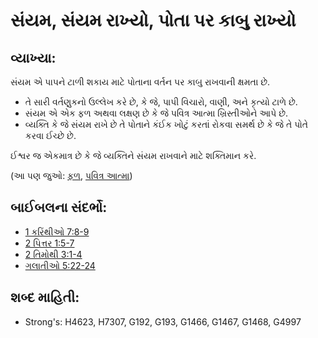 # સંયમ, સંયમ રાખ્યો, પોતા પર કાબુ રાખ્યો 

## વ્યાખ્યા: 

સંયમ એ પાપને ટાળી શકાય માટે પોતાના વર્તન પર કાબુ રાખવાની ક્ષમતા છે.

* તે સારી વર્તણુકનો ઉલ્લેખ કરે છે, કે જે, પાપી વિચારો, વાણી, અને કૃત્યો ટાળે છે.
* સંયમ એ એક ફળ અથવા લક્ષણ છે કે જે પવિત્ર આત્મા ખ્રિસ્તીઓને આપે છે.
* વ્યક્તિ કે જે સંયમ રાખે છે તે પોતાને કંઈક ખોટું કરતાં રોકવા સમર્થ છે કે જે તે પોતે કરવા ઈચ્છે છે.

ઈશ્વર જ એકમાત્ર છે કે જે વ્યક્તિને સંયમ રાખવાને માટે શક્તિમાન કરે.

(આ પણ જુઓ: [ફળ](../other/fruit.md), [પવિત્ર આત્મા](../kt/holyspirit.md))

## બાઈબલના સંદર્ભો: 

* [1 કરિંથીઓ 7:8-9](rc://gu/tn/help/1co/07/08)
* [2 પિત્તર 1:5-7](rc://gu/tn/help/2pe/01/05)
* [2 તિમોથી 3:1-4](rc://gu/tn/help/2ti/03/01)
* [ગલાતીઓ 5:22-24](rc://gu/tn/help/gal/05/22)

## શબ્દ માહિતી: 

* Strong's: H4623, H7307, G192, G193, G1466, G1467, G1468, G4997
